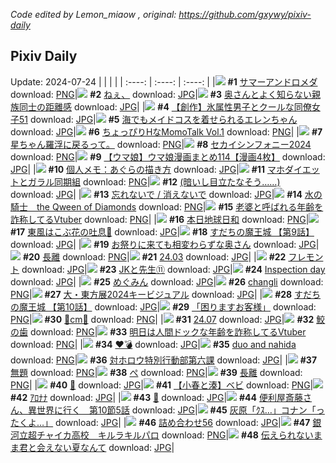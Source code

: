 *Code edited by Lemon_miaow , original: https://github.com/gxywy/pixiv-daily*
## Pixiv Daily 
Update: 2024-07-24
|      |      |      |
| :----: | :----: | :----: |
|![](https://pximg.lemonmiaow.xyz/c/240x480/img-master/img/2024/07/22/00/00/37/120752381_p0_master1200.jpg) **#1** [サマーアンドロメダ](https://www.pixiv.net/artworks/120752381) download: [PNG](https://pximg.lemonmiaow.xyz/img-original/img/2024/07/22/00/00/37/120752381_p0.png)|![](https://pximg.lemonmiaow.xyz/c/240x480/img-master/img/2024/07/22/00/23/53/120754476_p0_master1200.jpg) **#2** [ねぇ、](https://www.pixiv.net/artworks/120754476) download: [JPG](https://pximg.lemonmiaow.xyz/img-original/img/2024/07/22/00/23/53/120754476_p0.jpg)|![](https://pximg.lemonmiaow.xyz/c/240x480/img-master/img/2024/07/22/00/06/41/120753138_p0_master1200.jpg) **#3** [奥さんとよく知らない親族同士の距離感](https://www.pixiv.net/artworks/120753138) download: [JPG](https://pximg.lemonmiaow.xyz/img-original/img/2024/07/22/00/06/41/120753138_p0.jpg)|
|![](https://pximg.lemonmiaow.xyz/c/240x480/img-master/img/2024/07/22/00/04/21/120752921_p0_master1200.jpg) **#4** [【創作】氷属性男子とクールな同僚女子51](https://www.pixiv.net/artworks/120752921) download: [JPG](https://pximg.lemonmiaow.xyz/img-original/img/2024/07/22/00/04/21/120752921_p0.jpg)|![](https://pximg.lemonmiaow.xyz/c/240x480/img-master/img/2024/07/23/00/00/25/120784216_p0_master1200.jpg) **#5** [海でもメイドコスを着せられるエレンちゃん](https://www.pixiv.net/artworks/120784216) download: [JPG](https://pximg.lemonmiaow.xyz/img-original/img/2024/07/23/00/00/25/120784216_p0.jpg)|![](https://pximg.lemonmiaow.xyz/c/240x480/img-master/img/2024/07/22/00/01/21/120752534_p0_master1200.jpg) **#6** [ちょっぴりHなMomoTalk Vol.1](https://www.pixiv.net/artworks/120752534) download: [PNG](https://pximg.lemonmiaow.xyz/img-original/img/2024/07/22/00/01/21/120752534_p0.png)|
|![](https://pximg.lemonmiaow.xyz/c/240x480/img-master/img/2024/07/22/00/27/56/120754769_p0_master1200.jpg) **#7** [星ちゃん羅浮に戻るって。](https://www.pixiv.net/artworks/120754769) download: [PNG](https://pximg.lemonmiaow.xyz/img-original/img/2024/07/22/00/27/56/120754769_p0.png)|![](https://pximg.lemonmiaow.xyz/c/240x480/img-master/img/2024/07/22/17/59/34/120773133_p0_master1200.jpg) **#8** [セカイシンフォニー2024](https://www.pixiv.net/artworks/120773133) download: [PNG](https://pximg.lemonmiaow.xyz/img-original/img/2024/07/22/17/59/34/120773133_p0.png)|![](https://pximg.lemonmiaow.xyz/c/240x480/img-master/img/2024/07/22/00/01/55/120752636_p0_master1200.jpg) **#9** [【ウマ娘】ウマ娘漫画まとめ114【漫画4枚】](https://www.pixiv.net/artworks/120752636) download: [JPG](https://pximg.lemonmiaow.xyz/img-original/img/2024/07/22/00/01/55/120752636_p0.jpg)|
|![](https://pximg.lemonmiaow.xyz/c/240x480/img-master/img/2024/07/23/06/00/05/120797075_p0_master1200.jpg) **#10** [個人メモ：あぐらの描き方](https://www.pixiv.net/artworks/120797075) download: [JPG](https://pximg.lemonmiaow.xyz/img-original/img/2024/07/23/06/00/05/120797075_p0.jpg)|![](https://pximg.lemonmiaow.xyz/c/240x480/img-master/img/2024/07/23/19/00/57/120817105_p0_master1200.jpg) **#11** [マホダイエットとガラル同期組](https://www.pixiv.net/artworks/120817105) download: [PNG](https://pximg.lemonmiaow.xyz/img-original/img/2024/07/23/19/00/57/120817105_p0.png)|![](https://pximg.lemonmiaow.xyz/c/240x480/img-master/img/2024/07/22/17/12/11/120772121_p0_master1200.jpg) **#12** [(暗いし目立たなそう……)](https://www.pixiv.net/artworks/120772121) download: [JPG](https://pximg.lemonmiaow.xyz/img-original/img/2024/07/22/17/12/11/120772121_p0.jpg)|
|![](https://pximg.lemonmiaow.xyz/c/240x480/img-master/img/2024/07/23/00/30/03/120785345_p0_master1200.jpg) **#13** [忘れないで / 消えないで](https://www.pixiv.net/artworks/120785345) download: [JPG](https://pximg.lemonmiaow.xyz/img-original/img/2024/07/23/00/30/03/120785345_p0.jpg)|![](https://pximg.lemonmiaow.xyz/c/240x480/img-master/img/2024/07/23/00/00/28/120784234_p0_master1200.jpg) **#14** [水の騎士　the Qween of Diamonds](https://www.pixiv.net/artworks/120784234) download: [PNG](https://pximg.lemonmiaow.xyz/img-original/img/2024/07/23/00/00/28/120784234_p0.png)|![](https://pximg.lemonmiaow.xyz/c/240x480/img-master/img/2024/07/22/20/19/12/120776867_p0_master1200.jpg) **#15** [老婆と呼ばれる年齢を詐称してるVtuber](https://www.pixiv.net/artworks/120776867) download: [PNG](https://pximg.lemonmiaow.xyz/img-original/img/2024/07/22/20/19/12/120776867_p0.png)|
|![](https://pximg.lemonmiaow.xyz/c/240x480/img-master/img/2024/07/22/20/30/55/120777220_p0_master1200.jpg) **#16** [本日地球日和](https://www.pixiv.net/artworks/120777220) download: [PNG](https://pximg.lemonmiaow.xyz/img-original/img/2024/07/22/20/30/55/120777220_p0.png)|![](https://pximg.lemonmiaow.xyz/c/240x480/img-master/img/2024/07/22/02/09/38/120758827_p0_master1200.jpg) **#17** [東風はこぶ花の吐息🎨](https://www.pixiv.net/artworks/120758827) download: [JPG](https://pximg.lemonmiaow.xyz/img-original/img/2024/07/22/02/09/38/120758827_p0.jpg)|![](https://pximg.lemonmiaow.xyz/c/240x480/img-master/img/2024/07/22/00/40/59/120755608_p0_master1200.jpg) **#18** [すだちの魔王城 【第9話】](https://www.pixiv.net/artworks/120755608) download: [JPG](https://pximg.lemonmiaow.xyz/img-original/img/2024/07/22/00/40/59/120755608_p0.jpg)|
|![](https://pximg.lemonmiaow.xyz/c/240x480/img-master/img/2024/07/23/00/06/21/120784614_p0_master1200.jpg) **#19** [お祭りに来ても相変わらずな奥さん](https://www.pixiv.net/artworks/120784614) download: [JPG](https://pximg.lemonmiaow.xyz/img-original/img/2024/07/23/00/06/21/120784614_p0.jpg)|![](https://pximg.lemonmiaow.xyz/c/240x480/img-master/img/2024/07/23/16/39/49/120767893_p0_master1200.jpg) **#20** [長離](https://www.pixiv.net/artworks/120767893) download: [PNG](https://pximg.lemonmiaow.xyz/img-original/img/2024/07/23/16/39/49/120767893_p0.png)|![](https://pximg.lemonmiaow.xyz/c/240x480/img-master/img/2024/07/22/00/58/16/120756353_p0_master1200.jpg) **#21** [24.03](https://www.pixiv.net/artworks/120756353) download: [JPG](https://pximg.lemonmiaow.xyz/img-original/img/2024/07/22/00/58/16/120756353_p0.jpg)|
|![](https://pximg.lemonmiaow.xyz/c/240x480/img-master/img/2024/07/22/00/43/52/120755733_p0_master1200.jpg) **#22** [フレモント](https://www.pixiv.net/artworks/120755733) download: [JPG](https://pximg.lemonmiaow.xyz/img-original/img/2024/07/22/00/43/52/120755733_p0.jpg)|![](https://pximg.lemonmiaow.xyz/c/240x480/img-master/img/2024/07/23/00/36/22/120785552_p0_master1200.jpg) **#23** [JKと先生⑪](https://www.pixiv.net/artworks/120785552) download: [JPG](https://pximg.lemonmiaow.xyz/img-original/img/2024/07/23/00/36/22/120785552_p0.jpg)|![](https://pximg.lemonmiaow.xyz/c/240x480/img-master/img/2024/07/22/14/40/53/120765424_p0_master1200.jpg) **#24** [Inspection day](https://www.pixiv.net/artworks/120765424) download: [JPG](https://pximg.lemonmiaow.xyz/img-original/img/2024/07/22/14/40/53/120765424_p0.jpg)|
|![](https://pximg.lemonmiaow.xyz/c/240x480/img-master/img/2024/07/22/00/07/38/120753148_p0_master1200.jpg) **#25** [めぐみん](https://www.pixiv.net/artworks/120753148) download: [JPG](https://pximg.lemonmiaow.xyz/img-original/img/2024/07/22/00/07/38/120753148_p0.jpg)|![](https://pximg.lemonmiaow.xyz/c/240x480/img-master/img/2024/07/22/21/42/36/120779486_p0_master1200.jpg) **#26** [changli](https://www.pixiv.net/artworks/120779486) download: [PNG](https://pximg.lemonmiaow.xyz/img-original/img/2024/07/22/21/42/36/120779486_p0.png)|![](https://pximg.lemonmiaow.xyz/c/240x480/img-master/img/2024/07/22/10/11/22/120765172_p0_master1200.jpg) **#27** [大・東方展2024キービジュアル](https://www.pixiv.net/artworks/120765172) download: [JPG](https://pximg.lemonmiaow.xyz/img-original/img/2024/07/22/10/11/22/120765172_p0.jpg)|
|![](https://pximg.lemonmiaow.xyz/c/240x480/img-master/img/2024/07/23/00/31/00/120785408_p0_master1200.jpg) **#28** [すだちの魔王城 【第10話】](https://www.pixiv.net/artworks/120785408) download: [JPG](https://pximg.lemonmiaow.xyz/img-original/img/2024/07/23/00/31/00/120785408_p0.jpg)|![](https://pximg.lemonmiaow.xyz/c/240x480/img-master/img/2024/07/23/18/06/16/120815820_p0_master1200.jpg) **#29** [「困りますお客様」](https://www.pixiv.net/artworks/120815820) download: [PNG](https://pximg.lemonmiaow.xyz/img-original/img/2024/07/23/18/06/16/120815820_p0.png)|![](https://pximg.lemonmiaow.xyz/c/240x480/img-master/img/2024/07/22/20/40/59/120777483_p0_master1200.jpg) **#30** [🏹cm🏹](https://www.pixiv.net/artworks/120777483) download: [PNG](https://pximg.lemonmiaow.xyz/img-original/img/2024/07/22/20/40/59/120777483_p0.png)|
|![](https://pximg.lemonmiaow.xyz/c/240x480/img-master/img/2024/07/22/01/01/00/120756484_p0_master1200.jpg) **#31** [24.07](https://www.pixiv.net/artworks/120756484) download: [JPG](https://pximg.lemonmiaow.xyz/img-original/img/2024/07/22/01/01/00/120756484_p0.jpg)|![](https://pximg.lemonmiaow.xyz/c/240x480/img-master/img/2024/07/22/14/10/24/120768930_p0_master1200.jpg) **#32** [鮫の歯](https://www.pixiv.net/artworks/120768930) download: [PNG](https://pximg.lemonmiaow.xyz/img-original/img/2024/07/22/14/10/24/120768930_p0.png)|![](https://pximg.lemonmiaow.xyz/c/240x480/img-master/img/2024/07/23/20/03/55/120818693_p0_master1200.jpg) **#33** [明日は人間ドックな年齢を詐称してるVtuber](https://www.pixiv.net/artworks/120818693) download: [PNG](https://pximg.lemonmiaow.xyz/img-original/img/2024/07/23/20/03/55/120818693_p0.png)|
|![](https://pximg.lemonmiaow.xyz/c/240x480/img-master/img/2024/07/22/00/20/13/120754225_p0_master1200.jpg) **#34** [♥💣](https://www.pixiv.net/artworks/120754225) download: [JPG](https://pximg.lemonmiaow.xyz/img-original/img/2024/07/22/00/20/13/120754225_p0.jpg)|![](https://pximg.lemonmiaow.xyz/c/240x480/img-master/img/2024/07/22/21/41/14/120779443_p0_master1200.jpg) **#35** [duo and nahida](https://www.pixiv.net/artworks/120779443) download: [PNG](https://pximg.lemonmiaow.xyz/img-original/img/2024/07/22/21/41/14/120779443_p0.png)|![](https://pximg.lemonmiaow.xyz/c/240x480/img-master/img/2024/07/23/20/26/22/120819269_p0_master1200.jpg) **#36** [対ホロウ特別行動部第六課](https://www.pixiv.net/artworks/120819269) download: [JPG](https://pximg.lemonmiaow.xyz/img-original/img/2024/07/23/20/26/22/120819269_p0.jpg)|
|![](https://pximg.lemonmiaow.xyz/c/240x480/img-master/img/2024/07/23/20/27/24/120819291_p0_master1200.jpg) **#37** [無題](https://www.pixiv.net/artworks/120819291) download: [PNG](https://pximg.lemonmiaow.xyz/img-original/img/2024/07/23/20/27/24/120819291_p0.png)|![](https://pximg.lemonmiaow.xyz/c/240x480/img-master/img/2024/07/22/12/19/36/120767100_p0_master1200.jpg) **#38** [ぺ](https://www.pixiv.net/artworks/120767100) download: [PNG](https://pximg.lemonmiaow.xyz/img-original/img/2024/07/22/12/19/36/120767100_p0.png)|![](https://pximg.lemonmiaow.xyz/c/240x480/img-master/img/2024/07/22/16/22/59/120771139_p0_master1200.jpg) **#39** [長離](https://www.pixiv.net/artworks/120771139) download: [PNG](https://pximg.lemonmiaow.xyz/img-original/img/2024/07/22/16/22/59/120771139_p0.png)|
|![](https://pximg.lemonmiaow.xyz/c/240x480/img-master/img/2024/07/22/00/07/19/120753199_p0_master1200.jpg) **#40** [🏨](https://www.pixiv.net/artworks/120753199) download: [JPG](https://pximg.lemonmiaow.xyz/img-original/img/2024/07/22/00/07/19/120753199_p0.jpg)|![](https://pximg.lemonmiaow.xyz/c/240x480/img-master/img/2024/07/23/21/04/31/120820490_p0_master1200.jpg) **#41** [【小春と湊】ベビ](https://www.pixiv.net/artworks/120820490) download: [PNG](https://pximg.lemonmiaow.xyz/img-original/img/2024/07/23/21/04/31/120820490_p0.png)|![](https://pximg.lemonmiaow.xyz/c/240x480/img-master/img/2024/07/23/04/09/05/120793320_p0_master1200.jpg) **#42** [ｱﾛﾅﾅ](https://www.pixiv.net/artworks/120793320) download: [JPG](https://pximg.lemonmiaow.xyz/img-original/img/2024/07/23/04/09/05/120793320_p0.jpg)|
|![](https://pximg.lemonmiaow.xyz/c/240x480/img-master/img/2024/07/22/00/27/44/120754757_p0_master1200.jpg) **#43** [🥀](https://www.pixiv.net/artworks/120754757) download: [JPG](https://pximg.lemonmiaow.xyz/img-original/img/2024/07/22/00/27/44/120754757_p0.jpg)|![](https://pximg.lemonmiaow.xyz/c/240x480/img-master/img/2024/07/22/00/20/08/120754215_p0_master1200.jpg) **#44** [便利屋斎藤さん、異世界に行く　第10節5話](https://www.pixiv.net/artworks/120754215) download: [JPG](https://pximg.lemonmiaow.xyz/img-original/img/2024/07/22/00/20/08/120754215_p0.jpg)|![](https://pximg.lemonmiaow.xyz/c/240x480/img-master/img/2024/07/22/18/43/35/120774267_p0_master1200.jpg) **#45** [灰原「ｸｽ…」コナン「ったくよ…」](https://www.pixiv.net/artworks/120774267) download: [JPG](https://pximg.lemonmiaow.xyz/img-original/img/2024/07/22/18/43/35/120774267_p0.jpg)|
|![](https://pximg.lemonmiaow.xyz/c/240x480/img-master/img/2024/07/23/00/24/35/120785191_p0_master1200.jpg) **#46** [詰め合わせ56](https://www.pixiv.net/artworks/120785191) download: [JPG](https://pximg.lemonmiaow.xyz/img-original/img/2024/07/23/00/24/35/120785191_p0.jpg)|![](https://pximg.lemonmiaow.xyz/c/240x480/img-master/img/2024/07/22/14/31/42/120769268_p0_master1200.jpg) **#47** [銀河立超チャイカ高校　キルラキルパロ](https://www.pixiv.net/artworks/120769268) download: [PNG](https://pximg.lemonmiaow.xyz/img-original/img/2024/07/22/14/31/42/120769268_p0.png)|![](https://pximg.lemonmiaow.xyz/c/240x480/img-master/img/2024/07/22/10/08/23/120765140_p0_master1200.jpg) **#48** [伝えられないまま君と会えない夏なんて](https://www.pixiv.net/artworks/120765140) download: [JPG](https://pximg.lemonmiaow.xyz/img-original/img/2024/07/22/10/08/23/120765140_p0.jpg)|
